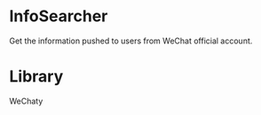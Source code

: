 # InfoSearcher
 Get the information pushed to users from WeChat official account.

# Library
WeChaty
